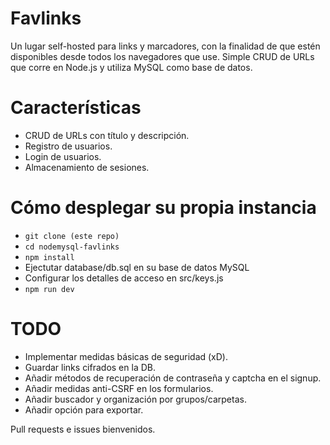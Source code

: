 # Favlinks
Un lugar self-hosted para links y marcadores, con la finalidad de que estén disponibles desde todos los navegadores que use. Simple CRUD de URLs que corre en Node.js y utiliza MySQL como base de datos.

# Características
- CRUD de URLs con título y descripción.
- Registro de usuarios.
- Login de usuarios.
- Almacenamiento de sesiones.

# Cómo desplegar su propia instancia
- `git clone (este repo)`
- `cd nodemysql-favlinks`
- `npm install`
- Ejectutar database/db.sql en su base de datos MySQL
- Configurar los detalles de acceso en src/keys.js
- `npm run dev`

# TODO
- Implementar medidas básicas de seguridad (xD).
- Guardar links cifrados en la DB.
- Añadir métodos de recuperación de contraseña y captcha en el signup.
- Añadir medidas anti-CSRF en los formularios.
- Añadir buscador y organización por grupos/carpetas.
- Añadir opción para exportar.

Pull requests e issues bienvenidos.
